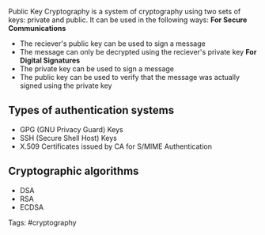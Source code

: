 Public Key Cryptography is a system of cryptography using two sets of keys: private and public.
It can be used in the following ways:
**For Secure Communications**
- The reciever's public key can be used to sign a message
- The message can only be decrypted using the reciever's private key
**For Digital Signatures**
- The private key can be used to sign a message
- The public key can be used to verify that the message was actually signed using the private key

## Types of authentication systems
- GPG (GNU Privacy Guard) Keys
- SSH (Secure Shell Host) Keys
- X.509 Certificates issued by CA for S/MIME Authentication

## Cryptographic algorithms
- DSA
- RSA
- ECDSA

Tags:
#cryptography
